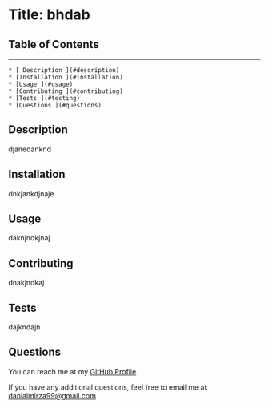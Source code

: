 # Title: bhdab

## Table of Contents
---------------------

    * [ Description ](#description)
    * [Installation ](#installation)
    * [Usage ](#usage)
    * [Contributing ](#contributing)
    * [Tests ](#testing)
    * [Questions ](#questions)

<a name="description"></a>
## Description

djanedanknd

<a name="installation"></a>
## Installation

dnkjankdjnaje

<a name="usage"></a>
## Usage

daknjndkjnaj

<a name="contributing"></a>
## Contributing

dnakjndkaj

<a name="testing"></a>
## Tests

dajkndajn

<a name="questions"></a>
## Questions

You can reach me at my [GitHub Profile](https://github.com/danialmirza99/).

If you have any additional questions, feel free to email me at danialmirza99@gmail.com